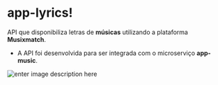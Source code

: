 # app-lyrics!

API que disponibiliza letras de **músicas** utilizando a plataforma **Musixmatch**. 
- A API foi desenvolvida para ser integrada com o microserviço **app-music**.

![enter image description here](https://lh3.googleusercontent.com/Z_hSZsw0irhKEZaxSvWm5GRvPvO9CbyjBf8Uk_vdVEXpCdwBXTABhRlaGC7K6BwjjELkmyh4A9yJ "app-lyrics-modelo")
